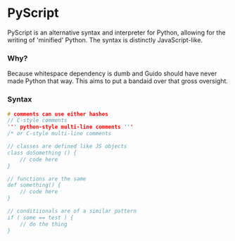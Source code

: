 # PyScript
PyScript is an alternative syntax and interpreter for Python, allowing for the writing of 'minified' Python. The syntax is distinctly JavaScript-like.

### Why?
Because whitespace dependency is dumb and Guido should have never made Python that way. This aims to put a bandaid over that gross oversight.

### Syntax
```c
# comments can use either hashes
// C-style comments
''' python-style multi-line comments '''
/* or C-style multi-line comments

// classes are defined like JS objects
class doSomething () {
    // code here
}

// functions are the same
def something() {
    // code here
}

// conditiionals are of a similar pattern
if ( some == test ) {
    // do the thing
}
```